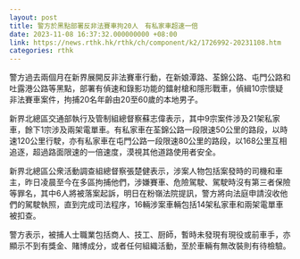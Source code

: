 ```yaml
---
layout: post
title: 警方於黑點部署反非法賽車拘20人　有私家車超速一倍
date: 2023-11-08 16:37:32.000000000 +08:00
link: https://news.rthk.hk/rthk/ch/component/k2/1726992-20231108.htm
categories: rthk
---
```


警方過去兩個月在新界展開反非法賽車行動，在新娘潭路、荃錦公路、屯門公路和吐露港公路等黑點，部署有偵速和錄影功能的鐳射槍和隱形戰車，偵緝10宗懷疑非法賽車案件，拘捕20名年齡由20至60歲的本地男子。

新界北總區交通部執行及管制組總督察蘇志偉表示，其中9宗案件涉及21架私家車，餘下1宗涉及兩架電單車。有私家車在荃錦公路一段限速50公里的路段，以時速120公里行駛，亦有私家車在屯門公路一段限速80公里的路段，以168公里互相追逐，超過路面限速的一倍速度，漠視其他道路使用者安全。

新界北總區公衆活動調查組總督察張楚健表示，涉案人物包括案發時的司機和車主，昨日凌晨至今在多區拘捕他們，涉嫌賽車、危險駕駛、駕駛時沒有第三者保險等罪名，其中6人將被落案起訴，明日在粉嶺法院提訊，警方將向法庭申請沒收他們的駕駛執照，直到完成司法程序，16輛涉案車輛包括14架私家車和兩架電單車被扣查。

警方表示，被捕人士職業包括商人、技工、厨師，暫時未發現有現役或前車手，亦顯示不到有獎金、賭博成分，或者任何組織活動，至於車輛有無改裝則有待檢驗。
